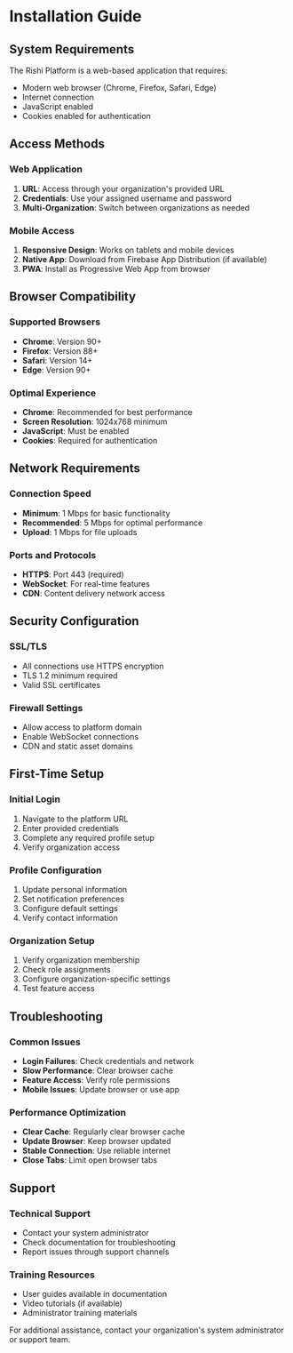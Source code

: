 # Installation Guide

## System Requirements

The Rishi Platform is a web-based application that requires:
- Modern web browser (Chrome, Firefox, Safari, Edge)
- Internet connection
- JavaScript enabled
- Cookies enabled for authentication

## Access Methods

### Web Application
1. **URL**: Access through your organization's provided URL
2. **Credentials**: Use your assigned username and password
3. **Multi-Organization**: Switch between organizations as needed

### Mobile Access
1. **Responsive Design**: Works on tablets and mobile devices
2. **Native App**: Download from Firebase App Distribution (if available)
3. **PWA**: Install as Progressive Web App from browser

## Browser Compatibility

### Supported Browsers
- **Chrome**: Version 90+
- **Firefox**: Version 88+
- **Safari**: Version 14+
- **Edge**: Version 90+

### Optimal Experience
- **Chrome**: Recommended for best performance
- **Screen Resolution**: 1024x768 minimum
- **JavaScript**: Must be enabled
- **Cookies**: Required for authentication

## Network Requirements

### Connection Speed
- **Minimum**: 1 Mbps for basic functionality
- **Recommended**: 5 Mbps for optimal performance
- **Upload**: 1 Mbps for file uploads

### Ports and Protocols
- **HTTPS**: Port 443 (required)
- **WebSocket**: For real-time features
- **CDN**: Content delivery network access

## Security Configuration

### SSL/TLS
- All connections use HTTPS encryption
- TLS 1.2 minimum required
- Valid SSL certificates

### Firewall Settings
- Allow access to platform domain
- Enable WebSocket connections
- CDN and static asset domains

## First-Time Setup

### Initial Login
1. Navigate to the platform URL
2. Enter provided credentials
3. Complete any required profile setup
4. Verify organization access

### Profile Configuration
1. Update personal information
2. Set notification preferences
3. Configure default settings
4. Verify contact information

### Organization Setup
1. Verify organization membership
2. Check role assignments
3. Configure organization-specific settings
4. Test feature access

## Troubleshooting

### Common Issues
- **Login Failures**: Check credentials and network
- **Slow Performance**: Clear browser cache
- **Feature Access**: Verify role permissions
- **Mobile Issues**: Update browser or use app

### Performance Optimization
- **Clear Cache**: Regularly clear browser cache
- **Update Browser**: Keep browser updated
- **Stable Connection**: Use reliable internet
- **Close Tabs**: Limit open browser tabs

## Support

### Technical Support
- Contact your system administrator
- Check documentation for troubleshooting
- Report issues through support channels

### Training Resources
- User guides available in documentation
- Video tutorials (if available)
- Administrator training materials

For additional assistance, contact your organization's system administrator or support team.